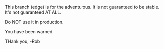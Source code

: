 This branch (edge) is for the adventurous. It is not guaranteed to be stable. It's not guaranteed AT ALL.

Do NOT use it in production.

You have been warned.

THank you,
  -Rob
